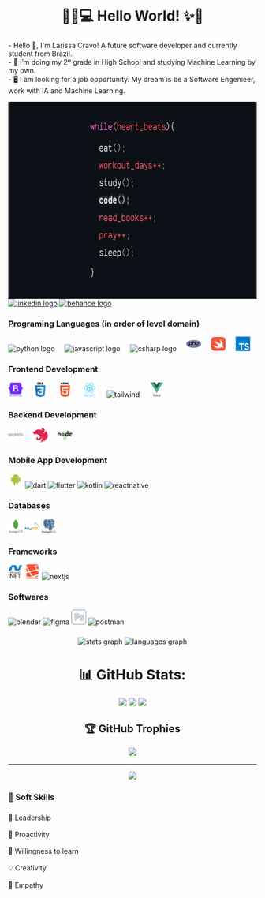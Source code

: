 <h1 align="center">👩🏻💻 Hello World! ✨💯</h1>

###

<div align="left">
  <div align="left" max-width=100>
        - Hello 👋, I'm Larissa Cravo! A future software developer and currently student from Brazil.<br>
        - 📕 I’m doing my 2º grade in High School and studying Machine Learning by my own.<br>
        - 🖥️  I am looking for a job opportunity. My dream is be a Software Engenieer, work with IA and Machine Learning.
  </p>
  </div>
  
  <img src="Img_Github.jpg" height=400 align="right"/>
</div>


###

<div align="left">
<!--   <a href></a><img src="https://img.shields.io/static/v1?message=Gmail&logo=gmail&label=&color=FF5757&logoColor=white&labelColor=&style=for-the-badge" height="35" alt="gmail logo"  />  -->
  <a href="https://www.linkedin.com/in/larissa-cravo-154b66306/" target="_blank"><img src="https://img.shields.io/static/v1?message=LinkedIn&logo=linkedin&label=&color=0077B5&logoColor=white&labelColor=&style=for-the-badge" height="35" alt="linkedin logo"></a>
    <a href="https://www.behance.net/larissacravo1" target="_blank"">  <img src="https://img.shields.io/static/v1?message=Behance&logo=behance&label=&color=1769ff&logoColor=white&labelColor=&style=for-the-badge" height="35" alt="behance logo" /></a>
<!--     <a href="https://dribbble.com/L4r1ss4_Cr4v0" target="_blank"">   <img src="https://img.shields.io/static/v1?message=Dribbble&logo=dribbble&label=&color=EA4C89&logoColor=white&labelColor=&style=for-the-badge" height="35" alt="dribbble logo"  /></a> -->


</div>

###

<h3 align="left">Programing Languages (in order of level domain)</h3>

<div align="left">
  <img src="https://cdn.jsdelivr.net/gh/devicons/devicon/icons/python/python-original.svg" height="30" alt="python logo"  />
  <img width="12" />
  <img src="https://cdn.jsdelivr.net/gh/devicons/devicon/icons/javascript/javascript-original.svg" height="30" alt="javascript logo"  />
  <img width="12" />
  <img src="https://cdn.jsdelivr.net/gh/devicons/devicon/icons/csharp/csharp-original.svg" height="30" alt="csharp logo"  />
  <img width="12" />
  <img src="https://raw.githubusercontent.com/devicons/devicon/master/icons/php/php-original.svg" height="30" alt="php logo"/>
  <img width="12" />
  <img src="https://raw.githubusercontent.com/devicons/devicon/master/icons/swift/swift-original.svg" height="30" alt="swift logo" /> 
  <img width="12" />
  <img src="https://raw.githubusercontent.com/devicons/devicon/master/icons/typescript/typescript-original.svg" height="30" alt="typescript logo"/>
</div>

###

<h3 align="left">Frontend Development</h3>

<div align="left">
   <img src="https://raw.githubusercontent.com/devicons/devicon/master/icons/bootstrap/bootstrap-plain-wordmark.svg" height="30" alt="bootstrap"/>
   <img width="12" />
   <img src="https://raw.githubusercontent.com/devicons/devicon/master/icons/css3/css3-original-wordmark.svg" height="30" alt="css3"/>
   <img width="12" />
   <img src="https://raw.githubusercontent.com/devicons/devicon/master/icons/html5/html5-original-wordmark.svg" height="30" alt="html5"/>
   <img width="12" />
   <img src="https://raw.githubusercontent.com/devicons/devicon/master/icons/react/react-original-wordmark.svg" height="30" alt="react"/>
   <img width="12" />
   <img src="https://www.vectorlogo.zone/logos/tailwindcss/tailwindcss-icon.svg" height="30" alt="tailwind"/>
   <img width="12" />
   <img src="https://raw.githubusercontent.com/devicons/devicon/master/icons/vuejs/vuejs-original-wordmark.svg" height="30" alt="vuejs"/> 
</div>

###

<h3 align="left">Backend Development</h3>

<div align="left">
  <img src="https://raw.githubusercontent.com/devicons/devicon/master/icons/express/express-original-wordmark.svg" height="30" alt="express"/> 
  <img width="12" />
  <img src="https://raw.githubusercontent.com/devicons/devicon/master/icons/nestjs/nestjs-plain.svg" height="30" alt="nestjs"/>
  <img width="12" />
  <img src="https://raw.githubusercontent.com/devicons/devicon/master/icons/nodejs/nodejs-original-wordmark.svg" height="30" alt="nodejs"/> 
</div>

###

<h3 align="left">Mobile App Development</h3>

<div align="left">
  <img src="https://raw.githubusercontent.com/devicons/devicon/master/icons/android/android-original-wordmark.svg" height="30" alt="android"/> 
  <img src="https://www.vectorlogo.zone/logos/dartlang/dartlang-icon.svg" height="30" alt="dart"/>
  <img src="https://www.vectorlogo.zone/logos/flutterio/flutterio-icon.svg" height="30" alt="flutter"/> 
  <img src="https://www.vectorlogo.zone/logos/kotlinlang/kotlinlang-icon.svg" height="30" alt="kotlin"/> 
  <img src="https://reactnative.dev/img/header_logo.svg" height="30" alt="reactnative"/>
</div>

###

<h3 align="left">Databases</h3>

<div align="left">
  <img src="https://raw.githubusercontent.com/devicons/devicon/master/icons/mongodb/mongodb-original-wordmark.svg" height="30" alt="mongodb"/>
  <img src="https://raw.githubusercontent.com/devicons/devicon/master/icons/mysql/mysql-original-wordmark.svg" height="30" alt="mysql" />
  <img src="https://raw.githubusercontent.com/devicons/devicon/master/icons/postgresql/postgresql-original-wordmark.svg" height="30" alt="postgresql" /> 
</div>

###

<h3 align="left">Frameworks</h3>

<div align="left">
  <img src="https://raw.githubusercontent.com/devicons/devicon/master/icons/dot-net/dot-net-original-wordmark.svg" height="30" alt="dotnet" />
  <img src="https://raw.githubusercontent.com/devicons/devicon/master/icons/laravel/laravel-plain-wordmark.svg" height="30" alt="laravel" />
  <img src="https://cdn.worldvectorlogo.com/logos/nextjs-2.svg" height="30" alt="nextjs" />
</div>

###

<h3 align="left">Softwares</h3>

<div align="left">
  <img src="https://download.blender.org/branding/community/blender_community_badge_white.svg" height="30" alt="blender" />
  <img src="https://www.vectorlogo.zone/logos/figma/figma-icon.svg" height="30" alt="figma" />
  <img src="https://raw.githubusercontent.com/devicons/devicon/master/icons/photoshop/photoshop-line.svg" height="30" alt="photoshop" />
  <img src="https://www.vectorlogo.zone/logos/getpostman/getpostman-icon.svg" height="30" alt="postman" /> 
</div>

###

<div align="center">
  <img src="https://github-readme-stats.vercel.app/api?username=L4r1ss4Cr4v0&hide_title=false&hide_rank=false&show_icons=true&include_all_commits=true&count_private=true&disable_animations=false&theme=dracula&locale=en&hide_border=false" height="150" alt="stats graph"  />
  
  <img src="https://github-readme-stats.vercel.app/api/top-langs?username=L4r1ss4Cr4v0&locale=en&hide_title=false&layout=compact&card_width=320&langs_count=5&theme=dracula&hide_border=false" height="150" alt="languages graph"  />

# 📊 GitHub Stats:

![](https://github-readme-stats.vercel.app/api?username=L4r1ss4Cr4v0&theme=dracula&hide_border=false&include_all_commits=true&count_private=false)
![](https://github-readme-stats.vercel.app/api/top-langs/?username=L4r1ss4Cr4v0&theme=dracula&hide_border=false&include_all_commits=true&count_private=false&layout=compact)
![](https://github-readme-streak-stats.herokuapp.com/?user=L4r1ss4Cr4v0&theme=dracula&hide_border=false)


## 🏆 GitHub Trophies
![](https://github-profile-trophy.vercel.app/?username=L4r1ss4Cr4v0&theme=dracula&no-frame=false&no-bg=false&margin-w=4)

---
[![](https://visitcount.itsvg.in/api?id=L4r1ss4Cr4v0&icon=1&color=10)](https://visitcount.itsvg.in)

<!-- Proudly created with GPRM ( https://gprm.itsvg.in ) -->

###

<h3 align="left">🧠 Soft Skills</h3>

###

<p align="left">🤝 Leadership <br><br>🎯 Proactivity<br><br>💪 Willingness to learn<br><br>💡 Creativity<br><br>💖 Empathy</p>

###

<br clear="both">

